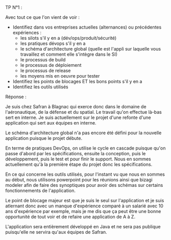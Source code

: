 TP N°1 : 

Avec tout ce que l'on vient de voir :

- Identifiez dans vos entreprises actuelles (alternances) ou précédentes expériences :
    - les silots s'il y en a (dév/ops/produit/sécurité)
    - les pratiques dévops s'il y en a
    - le schéma d'architecture global (quelle est l'appli sur laquelle vous travaillez et comment elle s'intègre dans le SI)
    - le processus de build
    - le processus de déploiement
    - le processus de release
    - les moyens mis en oeuvre pour tester
- Identifiez les points de blocages ET les bons points s'il y en a
- Identifiez les outils utilisés


Réponse : 

Je suis chez Safran à Blagnac qui exerce donc dans le domaine de l'aéronautique, de la défense et du spatial. 
Le travail qu'on effectue là-bas sert en interne. Je suis actuellement sur le projet d'une refonte d'une application qui sert aux équipes en interne. 

Le schéma d'architecture global n'a pas encore été défini pour la nouvelle application puisque le projet débute. 

En terme de pratiques DevOps, on utilise le cycle en cascade puisque qu'on passe d'abord par les spécifications, ensuite la conception, puis le développement, puis le test et pour finir le support. Nous en sommes actuellement qu'à la première étape du projet donc les spécifications. 

En ce qui concerne les outils utilisés, pour l'instant vu que nous en sommes au début, nous utilisons powerpoint pour les réunions ainsi que bizagi modeler afin de faire des synoptiques pour avoir des schémas sur certains fonctionnements de l'application. 

Le point de blocage majeur est que je suis le seul sur l'application et je suis atlernant donc avec un manque d'expérience comparé à un salarié avec 10 ans d'expérience par exemple, mais je me dis que ça peut être une bonne opportunité de tout voir et de refaire une application de A à Z. 

L'application sera entièrement développé en Java et ne sera pas publique puisqu'elle ne servira qu'aux équipes de Safran. 